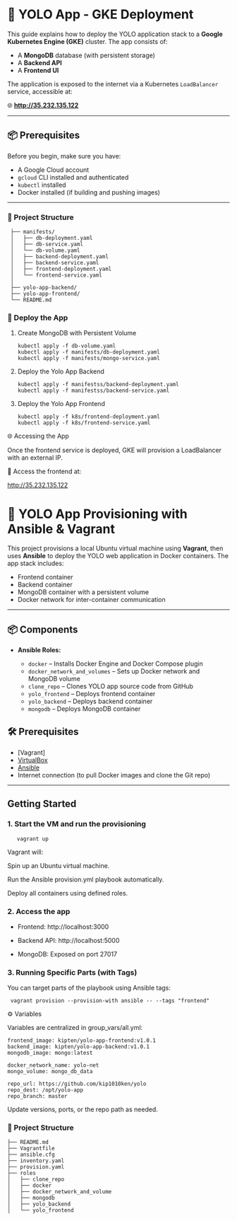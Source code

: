 
 # 🐳 YOLO App - GKE Deployment
 
This guide explains how to deploy the YOLO application stack to a **Google Kubernetes Engine (GKE)** cluster. The app consists of:

- A **MongoDB** database (with persistent storage)
- A **Backend API**
- A **Frontend UI**

The application is exposed to the internet via a Kubernetes `LoadBalancer` service, accessible at:

🌐 **http://35.232.135.122**

---

## 📦 Prerequisites

Before you begin, make sure you have:

- A Google Cloud account
- `gcloud` CLI installed and authenticated
- `kubectl` installed
- Docker installed (if building and pushing images)

---

### 📁 Project Structure



     ├── manifests/
     │   ├── db-deployment.yaml
     │   ├── db-service.yaml
     │   └── db-volume.yaml 
     │   ├── backend-deployment.yaml
     │   ├── backend-service.yaml
     │   ├── frontend-deployment.yaml
     │   └── frontend-service.yaml
     │
     ├── yolo-app-backend/           
     ├── yolo-app-frontend/          
     └── README.md

### 🚀 Deploy the App

1. Create MongoDB with Persistent Volume

       kubectl apply -f db-volume.yaml 
       kubectl apply -f manifests/db-deployment.yaml
       kubectl apply -f manifests/mongo-service.yaml

2. Deploy the Yolo App Backend 

       kubectl apply -f manifestss/backend-deployment.yaml
       kubectl apply -f manifestss/backend-service.yaml

3. Deploy the Yolo App  Frontend

       kubectl apply -f k8s/frontend-deployment.yaml
       kubectl apply -f k8s/frontend-service.yaml

🌐 Accessing the App
  
  Once the frontend service is deployed, GKE will provision a LoadBalancer with an external IP.

📍 Access the frontend at:

   http://35.232.135.122
  
 
 
 # 🐳 YOLO App Provisioning with Ansible & Vagrant

This project provisions a local Ubuntu virtual machine using **Vagrant**, then uses **Ansible** to deploy the YOLO web application in Docker containers. The app stack includes:

- Frontend container
- Backend container
- MongoDB container with a persistent volume
- Docker network for inter-container communication

---

## 📦 Components

- **Ansible Roles:**
  
  - `docker` – Installs Docker Engine and Docker Compose plugin
  - `docker_network_and_volumes` – Sets up Docker network and MongoDB volume
  - `clone_repo` – Clones YOLO app source code from GitHub
  - `yolo_frontend` – Deploys frontend container
  - `yolo_backend` – Deploys backend container
  - `mongodb` – Deploys MongoDB container

## 🛠️ Prerequisites

- [Vagrant]
- [VirtualBox](https://www.virtualbox.org/wiki/Downloads)
- [Ansible](https://docs.ansible.com/ansible/latest/installation_guide/intro_installation.html)
- Internet connection (to pull Docker images and clone the Git repo)

---

##  Getting Started

### 1. Start the VM and run the provisioning

       vagrant up

 Vagrant will:

Spin up an Ubuntu virtual machine.

Run the Ansible provision.yml playbook automatically.

Deploy all containers using defined roles.

### 2. Access the app

- Frontend: http://localhost:3000

- Backend API: http://localhost:5000

-  MongoDB: Exposed on port 27017 

### 3. Running Specific Parts (with Tags)

You can target parts of the playbook using Ansible tags:

     vagrant provision --provision-with ansible -- --tags "frontend"

⚙️ Variables

Variables are centralized in group_vars/all.yml:

    frontend_image: kipten/yolo-app-frontend:v1.0.1
    backend_image: kipten/yolo-app-backend:v1.0.1
    mongodb_image: mongo:latest

    docker_network_name: yolo-net
    mongo_volume: mongo_db_data

    repo_url: https://github.com/kip1010ken/yolo
    repo_dest: /opt/yolo-app
    repo_branch: master

Update versions, ports, or the repo path as needed.


### 📁 Project Structure


    ├── README.md
    ├── Vagrantfile
    ├── ansible.cfg
    ├── inventory.yaml
    ├── provision.yaml
    ├── roles
    │   ├── clone_repo
    │   ├── docker
    │   ├── docker_network_and_volume
    │   ├── mongodb
    │   ├── yolo_backend
    │   └── yolo_frontend
